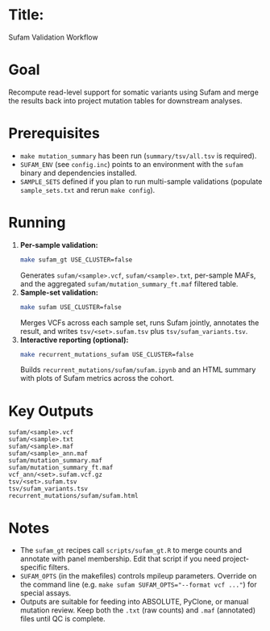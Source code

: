 # Title:
   Sufam Validation Workflow

# Goal
   Recompute read-level support for somatic variants using Sufam and merge the
   results back into project mutation tables for downstream analyses.

# Prerequisites
   - `make mutation_summary` has been run (`summary/tsv/all.tsv` is required).
   - `SUFAM_ENV` (see `config.inc`) points to an environment with the `sufam`
     binary and dependencies installed.
   - `SAMPLE_SETS` defined if you plan to run multi-sample validations (populate
     `sample_sets.txt` and rerun `make config`).

# Running
1. **Per-sample validation:**
   ```bash
   make sufam_gt USE_CLUSTER=false
   ```
   Generates `sufam/<sample>.vcf`, `sufam/<sample>.txt`, per-sample MAFs, and the
   aggregated `sufam/mutation_summary_ft.maf` filtered table.
2. **Sample-set validation:**
   ```bash
   make sufam USE_CLUSTER=false
   ```
   Merges VCFs across each sample set, runs Sufam jointly, annotates the result,
   and writes `tsv/<set>.sufam.tsv` plus `tsv/sufam_variants.tsv`.
3. **Interactive reporting (optional):**
   ```bash
   make recurrent_mutations_sufam USE_CLUSTER=false
   ```
   Builds `recurrent_mutations/sufam/sufam.ipynb` and an HTML summary with plots
   of Sufam metrics across the cohort.

# Key Outputs
```
sufam/<sample>.vcf
sufam/<sample>.txt
sufam/<sample>.maf
sufam/<sample>_ann.maf
sufam/mutation_summary.maf
sufam/mutation_summary_ft.maf
vcf_ann/<set>.sufam.vcf.gz
tsv/<set>.sufam.tsv
tsv/sufam_variants.tsv
recurrent_mutations/sufam/sufam.html
```

# Notes
- The `sufam_gt` recipes call `scripts/sufam_gt.R` to merge counts and annotate
  with panel membership.  Edit that script if you need project-specific filters.
- `SUFAM_OPTS` (in the makefiles) controls mpileup parameters.  Override on the
  command line (e.g. `make sufam SUFAM_OPTS="--format vcf ..."`) for special
  assays.
- Outputs are suitable for feeding into ABSOLUTE, PyClone, or manual mutation
  review.  Keep both the `.txt` (raw counts) and `.maf` (annotated) files until
  QC is complete.
